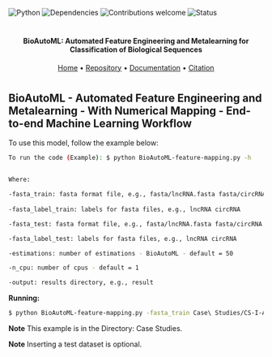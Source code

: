 ![Python](https://img.shields.io/badge/python-v3.7-blue)
![Dependencies](https://img.shields.io/badge/dependencies-up%20to%20date-brightgreen.svg)
![Contributions welcome](https://img.shields.io/badge/contributions-welcome-orange.svg)
![Status](https://img.shields.io/badge/status-up-brightgreen)

<h1 align="center">
</h1>

<h4 align="center">BioAutoML: Automated Feature Engineering and Metalearning for Classification of Biological Sequences</h4>

<p align="center">
  <a href="https://bonidia.github.io/BioAutoML/">Home</a> •
  <a href="https://github.com/Bonidia/BioAutoML/">Repository</a> •
  <a href="#documentation">Documentation</a> •
  <a href="#citation">Citation</a> 
</p>

<h1 align="center"></h1>

## BioAutoML - Automated Feature Engineering and Metalearning - With Numerical Mapping - End-to-end Machine Learning Workflow

To use this model, follow the example below:

```sh 
To run the code (Example): $ python BioAutoML-feature-mapping.py -h


Where:

-fasta_train: fasta format file, e.g., fasta/lncRNA.fasta fasta/circRNA.fasta
 
-fasta_label_train: labels for fasta files, e.g., lncRNA circRNA

-fasta_test: fasta format file, e.g., fasta/lncRNA.fasta fasta/circRNA.fasta

-fasta_label_test: labels for fasta files, e.g., lncRNA circRNA

-estimations: number of estimations - BioAutoML - default = 50

-n_cpu: number of cpus - default = 1

-output: results directory, e.g., result
```

**Running:**

```sh
$ python BioAutoML-feature-mapping.py -fasta_train Case\ Studies/CS-I-A/E_coli/train/rRNA.fasta Case\ Studies/CS-I-A/E_coli/train/sRNA.fasta -fasta_label_train rRNA sRNA -fasta_test Case\ Studies/CS-I-A/E_coli/test/rRNA.fasta Case\ Studies/CS-I-A/E_coli/test/sRNA.fasta -fasta_label_test rRNA sRNA -output test_directory
```

**Note** This example is in the Directory: Case Studies. 

**Note** Inserting a test dataset is optional. 

